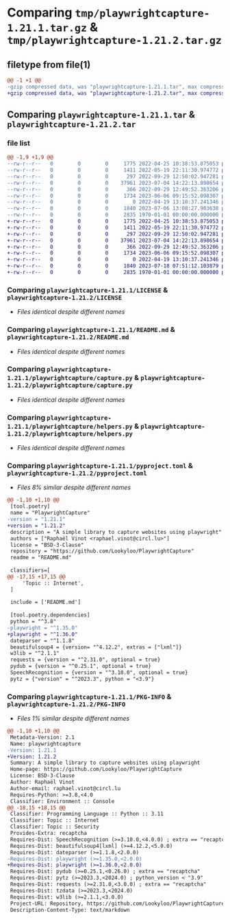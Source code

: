 # Comparing `tmp/playwrightcapture-1.21.1.tar.gz` & `tmp/playwrightcapture-1.21.2.tar.gz`

## filetype from file(1)

```diff
@@ -1 +1 @@
-gzip compressed data, was "playwrightcapture-1.21.1.tar", max compression
+gzip compressed data, was "playwrightcapture-1.21.2.tar", max compression
```

## Comparing `playwrightcapture-1.21.1.tar` & `playwrightcapture-1.21.2.tar`

### file list

```diff
@@ -1,9 +1,9 @@
--rw-r--r--   0        0        0     1775 2022-04-25 10:38:53.875053 playwrightcapture-1.21.1/LICENSE
--rw-r--r--   0        0        0     1411 2022-05-19 22:11:30.974772 playwrightcapture-1.21.1/README.md
--rw-r--r--   0        0        0      297 2022-09-29 12:50:02.947281 playwrightcapture-1.21.1/playwrightcapture/__init__.py
--rw-r--r--   0        0        0    37961 2023-07-04 14:22:13.898654 playwrightcapture-1.21.1/playwrightcapture/capture.py
--rw-r--r--   0        0        0      366 2022-09-29 12:49:52.363206 playwrightcapture-1.21.1/playwrightcapture/exceptions.py
--rw-r--r--   0        0        0     1734 2023-06-06 09:15:52.098307 playwrightcapture-1.21.1/playwrightcapture/helpers.py
--rw-r--r--   0        0        0        0 2022-04-19 13:10:37.241346 playwrightcapture-1.21.1/playwrightcapture/py.typed
--rw-r--r--   0        0        0     1840 2023-07-06 13:08:27.903638 playwrightcapture-1.21.1/pyproject.toml
--rw-r--r--   0        0        0     2835 1970-01-01 00:00:00.000000 playwrightcapture-1.21.1/PKG-INFO
+-rw-r--r--   0        0        0     1775 2022-04-25 10:38:53.875053 playwrightcapture-1.21.2/LICENSE
+-rw-r--r--   0        0        0     1411 2022-05-19 22:11:30.974772 playwrightcapture-1.21.2/README.md
+-rw-r--r--   0        0        0      297 2022-09-29 12:50:02.947281 playwrightcapture-1.21.2/playwrightcapture/__init__.py
+-rw-r--r--   0        0        0    37961 2023-07-04 14:22:13.898654 playwrightcapture-1.21.2/playwrightcapture/capture.py
+-rw-r--r--   0        0        0      366 2022-09-29 12:49:52.363206 playwrightcapture-1.21.2/playwrightcapture/exceptions.py
+-rw-r--r--   0        0        0     1734 2023-06-06 09:15:52.098307 playwrightcapture-1.21.2/playwrightcapture/helpers.py
+-rw-r--r--   0        0        0        0 2022-04-19 13:10:37.241346 playwrightcapture-1.21.2/playwrightcapture/py.typed
+-rw-r--r--   0        0        0     1840 2023-07-18 07:51:12.103879 playwrightcapture-1.21.2/pyproject.toml
+-rw-r--r--   0        0        0     2835 1970-01-01 00:00:00.000000 playwrightcapture-1.21.2/PKG-INFO
```

### Comparing `playwrightcapture-1.21.1/LICENSE` & `playwrightcapture-1.21.2/LICENSE`

 * *Files identical despite different names*

### Comparing `playwrightcapture-1.21.1/README.md` & `playwrightcapture-1.21.2/README.md`

 * *Files identical despite different names*

### Comparing `playwrightcapture-1.21.1/playwrightcapture/capture.py` & `playwrightcapture-1.21.2/playwrightcapture/capture.py`

 * *Files identical despite different names*

### Comparing `playwrightcapture-1.21.1/playwrightcapture/helpers.py` & `playwrightcapture-1.21.2/playwrightcapture/helpers.py`

 * *Files identical despite different names*

### Comparing `playwrightcapture-1.21.1/pyproject.toml` & `playwrightcapture-1.21.2/pyproject.toml`

 * *Files 8% similar despite different names*

```diff
@@ -1,10 +1,10 @@
 [tool.poetry]
 name = "PlaywrightCapture"
-version = "1.21.1"
+version = "1.21.2"
 description = "A simple library to capture websites using playwright"
 authors = ["Raphaël Vinot <raphael.vinot@circl.lu>"]
 license = "BSD-3-Clause"
 repository = "https://github.com/Lookyloo/PlaywrightCapture"
 readme = "README.md"
 
 classifiers=[
@@ -17,15 +17,15 @@
     'Topic :: Internet',
 ]
 
 include = ['README.md']
 
 [tool.poetry.dependencies]
 python = "^3.8"
-playwright = "^1.35.0"
+playwright = "^1.36.0"
 dateparser = "^1.1.8"
 beautifulsoup4 = {version= "^4.12.2", extras = ["lxml"]}
 w3lib = "^2.1.1"
 requests = {version = "^2.31.0", optional = true}
 pydub = {version = "^0.25.1", optional = true}
 SpeechRecognition = {version = "^3.10.0", optional = true}
 pytz = {"version" = "^2023.3", python = "<3.9"}
```

### Comparing `playwrightcapture-1.21.1/PKG-INFO` & `playwrightcapture-1.21.2/PKG-INFO`

 * *Files 1% similar despite different names*

```diff
@@ -1,10 +1,10 @@
 Metadata-Version: 2.1
 Name: playwrightcapture
-Version: 1.21.1
+Version: 1.21.2
 Summary: A simple library to capture websites using playwright
 Home-page: https://github.com/Lookyloo/PlaywrightCapture
 License: BSD-3-Clause
 Author: Raphaël Vinot
 Author-email: raphael.vinot@circl.lu
 Requires-Python: >=3.8,<4.0
 Classifier: Environment :: Console
@@ -18,15 +18,15 @@
 Classifier: Programming Language :: Python :: 3.11
 Classifier: Topic :: Internet
 Classifier: Topic :: Security
 Provides-Extra: recaptcha
 Requires-Dist: SpeechRecognition (>=3.10.0,<4.0.0) ; extra == "recaptcha"
 Requires-Dist: beautifulsoup4[lxml] (>=4.12.2,<5.0.0)
 Requires-Dist: dateparser (>=1.1.8,<2.0.0)
-Requires-Dist: playwright (>=1.35.0,<2.0.0)
+Requires-Dist: playwright (>=1.36.0,<2.0.0)
 Requires-Dist: pydub (>=0.25.1,<0.26.0) ; extra == "recaptcha"
 Requires-Dist: pytz (>=2023.3,<2024.0) ; python_version < "3.9"
 Requires-Dist: requests (>=2.31.0,<3.0.0) ; extra == "recaptcha"
 Requires-Dist: tzdata (>=2023.3,<2024.0)
 Requires-Dist: w3lib (>=2.1.1,<3.0.0)
 Project-URL: Repository, https://github.com/Lookyloo/PlaywrightCapture
 Description-Content-Type: text/markdown
```

